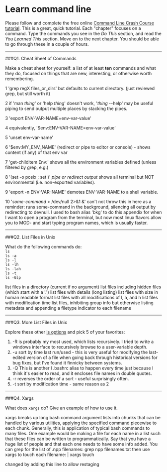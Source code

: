 # Learn command line

Please follow and complete the free online [Command Line Crash Course
tutorial](http://cli.learncodethehardway.org/book/). This is a great,
quick tutorial. Each "chapter" focuses on a command. Type the commands
you see in the _Do This_ section, and read the _You Learned This_
section. Move on to the next chapter. You should be able to go through
these in a couple of hours.

---

###Q1.  Cheat Sheet of Commands  

Make a cheat sheet for yourself: a list of at least **ten** commands and what they do, focused on things that are new, interesting, or otherwise worth remembering.

1 'grep regX files_or_dirs' but defaults to current directory. (just reviewed grep, but still worth it)

2 if 'man _thing_' or 'help _thing_' doesn't work, '_thing_ --help' may be useful
piping to send output multiple places by stacking the pipes.

3 'export ENV-VAR-NAME=env-var-value'

4 equivalently, '$env:ENV-VAR-NAME=env-var-value'

5 'unset env-var-name'

6 '$env:MY_ENV_NAME' (redirect or pipe to editor or console) - shows content (if any) of that env var

7 'get-childitem Env:'   shows all the environment variables defined (unless filtered by grep, e.g.)

8 '(set -o posix ; set )' _pipe or redirect output_    shows all terminal but NOT environmental (i.e. non-exported variables). 

9 'export -n ENV-VAR-NAME'   demotes ENV-VAR-NAME to a shell variable.

10 '_some-command_ > /dev/null 2>&1 &'    can't not throw this in here as a reminder: runs some-command in the background, silencing all output by redirecting to devnull. I used to bash alias 'bkg' to do this appendix for when I want to open a program from the terminal, but now most linux flavors allow you to MOD- and start typing program names, which is usually faster.


---

###Q2.  List Files in Unix   

What do the following commands do:  
`ls`  
`ls -a`  
`ls -l`  
`ls -lh`  
`ls -lah`  
`ls -t`  
`ls -Glp`  

list files in a directory (current if no argument)
list files including hidden files (which start with a '.')
list files with details (long listing)
list files with size in human readable format
list files with all modifications of l, a, and h
list files with modification time
list files, inhibiting group info but otherwise listing metadata and appending a filetype indicator to each filename

---

###Q3.  More List Files in Unix  

Explore these other [ls options](http://www.techonthenet.com/unix/basic/ls.php) and pick 5 of your favorites:
1) -R is probably my most used, which lists recursively. I tried to write a windows interface to recursively browse to a user-variable depth.
2) -u sort by time last run/used - this is very useful for modifying the last-edited version of a file when going back through historical versions for bug fixes, but I've found it finnicky between systems.
3) -Q This is another I .bashrc alias to happen every time just because I think it's easier to read, and it encloses file names in double quotes.
4) -r reverses the order of a sort - useful surprisingly often.
5) -t sort by modification time - same reason as 2

---

###Q4.  Xargs   

What does `xargs` do? Give an example of how to use it.

xargs breaks up long bash command argument lists into chunks that can be handled by various utilities, applying the specified command piecewise to each chunk. Generally, this is application of typical bash commands to many files. One example would be making a file for each name in a list such that these files can be written to programmatically. Say that you have a huge list of people and that each one needs to have some info added. You can grep for the list of .npp filenames:
    grep npp filenames.txt
 then use xargs to touch each filename:
    | xargs touch

changed by adding this line to allow restaging
